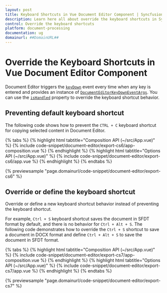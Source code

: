 ```yaml
---
layout: post
title: Keyboard Shortcuts in Vue Document Editor Component | Syncfusion
description: Learn here all about override the keyboard shortcuts in Syncfusion Essential Vue Document Editor component, it's elements and more.
control: Override the keyboard shortcuts 
platform: document-processing
documentation: ug
domainurl: ##DomainURL##
---
```


# Override the Keyboard Shortcuts in Vue Document Editor Component

Document Editor triggers the [`keyDown`](https://ej2.syncfusion.com/vue/documentation/api/document-editor#keydown) event every time when any key is entered and provides an instance of [`DocumentEditorKeyDownEventArgs`](https://ej2.syncfusion.com/vue/documentation/api/document-editor/documentEditorKeyDownEventArgs/). You can use the [`isHandled`](https://ej2.syncfusion.com/vue/documentation/api/document-editor/documentEditorKeyDownEventArgs#ishandled) property to override the keyboard shortcut behavior.

## Preventing default keyboard shortcut

The following code shows how to prevent the `CTRL + C` keyboard shortcut for copying selected content in Document Editor.

{% tabs %}
{% highlight html tabtitle="Composition API (~/src/App.vue)" %}
{% include code-snippet/document-editor/export-cs6/app-composition.vue %}
{% endhighlight %}
{% highlight html tabtitle="Options API (~/src/App.vue)" %}
{% include code-snippet/document-editor/export-cs6/app.vue %}
{% endhighlight %}
{% endtabs %}
        
{% previewsample "page.domainurl/code-snippet/document-editor/export-cs6" %}

## Override or define the keyboard shortcut

Override or define a new keyboard shortcut behavior instead of preventing the keyboard shortcut.

For example, `Ctrl + S` keyboard shortcut saves the document in SFDT format by default, and there is no behavior for `Ctrl + Alt + S`. The following code demonstrates how to override the `Ctrl + S` shortcut to save a document in DOCX format and define `Ctrl + Alt + S` to save the document in SFDT format.

{% tabs %}
{% highlight html tabtitle="Composition API (~/src/App.vue)" %}
{% include code-snippet/document-editor/export-cs7/app-composition.vue %}
{% endhighlight %}
{% highlight html tabtitle="Options API (~/src/App.vue)" %}
{% include code-snippet/document-editor/export-cs7/app.vue %}
{% endhighlight %}
{% endtabs %}
        
{% previewsample "page.domainurl/code-snippet/document-editor/export-cs7" %}